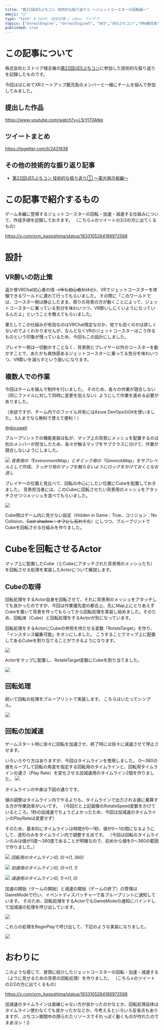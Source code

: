 ```yaml
---
title: "第22回UE5ぷちコン 技術的な振り返り② ～ジェットコースターの回転編～"
emoji: "🎢"
type: "tech" # tech: 技術記事 / idea: アイデア
topics: ["UnrealEngine", "UnrealEngine5", "UE5","UE5ぷちコン","XRm鹿児島"]
published: true
---
```


# この記事について
株式会社ヒストリア様主催の[第22回UE5ぷちコン](https://historia.co.jp/ue5petitcon22)に参加した技術的な振り返りを記録したものです。

今回ははじめてXRミートアップ鹿児島のメンバーと一緒にチームを組んで参加してみました。

## 提出した作品

https://www.youtube.com/watch?v=L5rYlT0Atkk

## ツイートまとめ

https://togetter.com/li/2431939

## その他の技術的な振り返り記事
- [第22回UE5ぷちコン 技術的な振り返り① ～電光掲示板編～](https://zenn.dev/abricheese/articles/ue5petitcon22-1)

# この記事で紹介するもの
ゲーム本編に登場するジェットコースターの回転・加速・減速する仕組みについて、作成手順を記録しておきます。
（こちら↓のツイートの2/2の方に出てくるもの）

https://x.com/xrm_kagoshima/status/1833105284186972588

# 設計
## VR酔いの防止策
遥か昔VRChat初心者の頃 ~~（今も初心者だけど）~~、VRでジェットコースターを体験できるワールドに連れて行ってもらいました。
その際に「このワールドでは、コースター側は静止したまま、周りの背景の方が動くことによって、ジェットコースターに乗っている気分を味わいつつ、VR酔いしにくいようになっているんだよ」ということを教えてもらいました。

果たしてこの仕組みが有効なのはVRChat限定なのか、他でも効くのかは詳しくないのでよくわかりませんが、なんとなくVRのジェットコースターはこう作るものという印象が残っているため、今回もこの設計にしました。

プレイヤー側は一切動かすことなく、背景側とプレイヤー以外のコースターを動かすことで、あたかも爽快感あるジェットコースターに乗ってる気分を味わいつつ、VR酔いを減らすという狙いになります。

## 複数人での作業
今回はチームを組んで制作を行いました。
そのため、各々の作業が競合しない（同じファイルに対して同時に変更を加えない）ようにして作業を進める必要がありました。

（余談ですが、チーム内でのファイル共有にはAzure DevOpsのGitを使いました。
5人までなら無料で使えて便利！）

@[docswell](https://www.docswell.com/s/abricheese/5R4VE5-2022-08-13-181950)

ブループリントでの機能実装は私が、マップ上の背景にメッシュを配置するのは別のメンバーが担当したため、各々が触るマップをサブクラスに分けて、作業が競合しないようにしました。

![](https://storage.googleapis.com/zenn-user-upload/03843cca2b64-20240919.png)
*背景用の「EnvironmentMap」とギミック用の「GimmickMap」をサブレベルとして作成。うっかり他のマップを触らないようにロックをかけておくとなお良し*

プレイヤーの位置と見比べて、回転の中心にしたい位置にCubeを配置しておきました。
背景担当者には、このCubeに回転させたい背景用のメッシュをアタッチさせつつメッシュを並べてもらいました。

![](https://storage.googleapis.com/zenn-user-upload/1c2ace858bf9-20240921.png)

Cube側はゲーム内に見せない設定（Hidden in Game：True、コリジョン：No Collision、~~Cast shadow：オフにし忘れてた~~）にしつつ、ブループリントでCubeを回転させる仕組みを作りました。

# Cubeを回転させるActor
マップ上に配置したCube（とCubeにアタッチされた背景用のメッシュたち）を回転させる処理を実装したActorについて解説します。

## Cubeの取得

回転処理をするActor自身を回転させて、それに背景用のメッシュをアタッチしても良かったのですが、今回は作業優先度の都合上、先にMap上にとりあえずCubeを置いて背景を作ってもらってから回転処理を実装し始めました。そのため、回転体（Cube）と回転処理をするActorが別になっています。

回転処理をするActorにCubeの参照を持たせる変数「RotateTarget」を作り、「インスタンス編集可能」をオンにしました。
こうすることでマップ上に配置してあるCubeを割り当てることができるようになります。

![](https://storage.googleapis.com/zenn-user-upload/aed4d85ce0d1-20240919.png)

Actorをマップに配置し、RotateTarget変数にCubeを割り当てました。

![](https://storage.googleapis.com/zenn-user-upload/a906a55a8acb-20240919.png)

## 回転処理
続いて回転の処理をブループリントで実装します。
こちらはいたってシンプル。

![](https://storage.googleapis.com/zenn-user-upload/b70acee71a44-20240921.png)

## 回転の加減速
ゲームスタート時に徐々に回転を加速させ、終了時には徐々に減速させて停止させます。

いろいろやり方はありますが、今回はタイムラインを使用しました。
0～360の値をループして回転の角度を指定する回転用のタイムラインと、回転用タイムラインの速さ（Play Rate）を変化させる加減速用のタイムライン2個を作りました。
![](https://storage.googleapis.com/zenn-user-upload/c76c54feb1b0-20240921.png)

タイムラインの中身は下図の通りです。

値の調整はタイムライン内でやるよりも、タイムラインで出力される値に乗算する方が作業効率がいいです。
（今回だと上記画像のRotateSpeed変数をかけているところ。1秒の加減速でちょうどよかったため、今回は加減速のタイムラインのPlayRateは変更せず）

そのため、基本的にタイムラインは時間が0～1秒、値が0～1の間になるようにして、波形のみをタイムライン内で調整する派です。
（今回は回転のタイムラインのみは値が0度～360度であることが明確なので、初めから値を0～360の範囲で作りました。）

![](https://storage.googleapis.com/zenn-user-upload/069d37fa38b8-20240921.png)
*回転用のタイムライン(0, 0)→(1, 360)*

![](https://storage.googleapis.com/zenn-user-upload/09f60b200f80-20240921.png)
*加速用のタイムライン(0, 0)→(1, 1)*

![](https://storage.googleapis.com/zenn-user-upload/b3f559448b7b-20240921.png)
*減速用のタイムライン(0, 1)→(1, 0)*

加速の開始（ゲームの開始）と減速の開始（ゲームの終了）の管理はGameModeで行い、イベントディスパッチャーで各ブループリントに通知しています。
そのため、回転処理をするActorでもGameModeの通知にバインドして加減速の処理を呼び出しています。

![](https://storage.googleapis.com/zenn-user-upload/a54510c51e2c-20240921.png)

これらの処理をBeginPlayで呼び出して、下記のような実装になりました。

![](https://storage.googleapis.com/zenn-user-upload/cc9d36b7d603-20240921.png)

# おわりに
このような感じで、冒頭に紹介したジェットコースターの回転・加速・減速する（ように見せるための背景の回転処理）を作りました。
（こちら↓のツイートの2/2の方に出てくるもの）

https://x.com/xrm_kagoshima/status/1833105284186972588

加減速のタイムラインは直線じゃない方が良かったのかなとか、回転処理自体はタイムライン使わなくても良かったかなとか、今考えるといろいろ反省点もありますが、ぷちコン期間中の限られたリソースでそれっぽく動くものが作れたのでまあヨシ！()